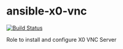 # ansible-x0-vnc

[![Build Status](https://travis-ci.org/nfaction/ansible-x0-vnc.svg?branch=master)](https://travis-ci.org/nfaction/ansible-x0-vnc)

Role to install and configure X0 VNC Server

